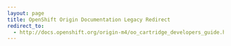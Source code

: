 ```yaml
---
layout: page
title: OpenShift Origin Documentation Legacy Redirect
redirect_to:
  - http://docs.openshift.org/origin-m4/oo_cartridge_developers_guide.html
---
```

